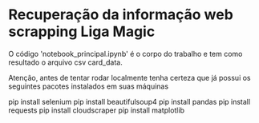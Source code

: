 # Recuperação da informação web scrapping Liga Magic

O código 'notebook_principal.ipynb' é o corpo do trabalho e tem como resultado o arquivo csv card_data.


Atenção, antes de tentar rodar localmente tenha certeza que já possui os seguintes pacotes instalados em suas máquinas

pip install selenium
pip install beautifulsoup4
pip install pandas
pip install requests
pip install cloudscraper
pip install matplotlib

